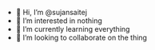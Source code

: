 - 👋 Hi, I’m @sujansaitej
- 👀 I’m interested in nothing
- 🌱 I’m currently learning everything
- 💞️ I’m looking to collaborate on the thing

<!---
sujansaitej/sujansaitej is a ✨ special ✨ repository because its `README.md` (this file) appears on your GitHub profile.
You can click the Preview link to take a look at your changes.
--->
